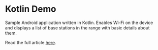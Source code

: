 Kotlin Demo
===========

Sample Android application written in Kotlin. Enables Wi-Fi on the device and displays a list of base stations in the range with basic details about them.

Read the full article [here][1].

[1]: http://blog.gouline.net/2014/08/31/kotlin-the-swift-of-android/
